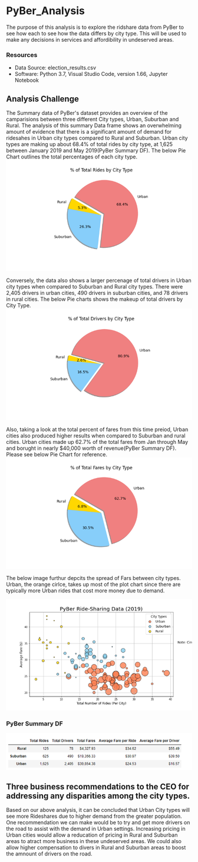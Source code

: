 # PyBer_Analysis

The purpose of this analysis is to explore the ridshare data from PyBer to see how each to see how the data differs by city type. This will be used to make any decisions in services and affordibility in undeserved areas.  


### Resources
- Data Source: election_results.csv
- Software: Python 3.7, Visual Studio Code, version 1.66, Jupyter Notebook


## Analysis Challenge 


The Summary data of PyBer's dataset provides an overview of the camparisions between three different City types, Urban, Suburban and Rural.  The analysis of this summary Data frame shows an overwhelming amount of evidence that there is a significant amount of demand for ridesahes in Urban city types compared to Rural and Suburban.  Urban city types are making up about 68.4% of total rides by city type, at 1,625 between January 2019 and May 2019(PyBer Summary DF).  The below Pie Chart outlines the total percentages of each city type.
![% of Total Rides by City Type](/Analysis/Rides.png)

Conversely, the data also shows a larger percenage of total drivers in Urban city types when compared to Suburban and Rural city types.  There were 2,405 drivers in urban cities, 490 drivers in suburban cities, and 78 drivers in rural cities.
The below Pie charts shows the makeup of total drivers by City Type.
![% of Total Drivers by City Type](/Analysis/Drivers.png)

Also, taking a look at the total percent of fares from this time preiod, Urban cities also produced higher results when compared to Suburban and rural cities.  Urban cities made up 62.7% of the total fares from Jan through May and borught in nearly $40,000 worth of revenue(PyBer Summary DF).  Please see below Pie Chart for reference.
![% of Total Fares by City Type](/Analysis/Fares.png)

The below image furthur depcits the spread of Fars between city types.  Urban, the orange cirlce, takes up most of the plot chart since there are typically more Urban rides that cost more money due to demand. 

![Spread of Fares by City Type](/Analysis/Fig1.png)


### PyBer Summary DF
![% of Total Fares by City Type](/Resources/pyber_summary_df.png)


## Three business recommendations to the CEO for addressing any disparities among the city types.

Based on our above analysis, it can be concluded that Urban City types will see more Rideshares due to higher demand from the greater population.  One recommendation we can make would be to try and get more drivers on the road to assist with the demand in Urban settings.  Increasing pricing in Urban cities would allow a reducation of pricing in Rural and Suburban areas to atract more business in these undeserved areas.  We could also allow higher compensation to divers in Rural and Suburban areas to boost the amnount of drivers on the road.